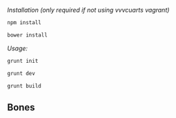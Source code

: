 *Installation (only required if not using vvvcuarts vagrant)*
```bash
npm install
```

```bash
bower install
```

*Usage:*

```bash
grunt init
```

```bash
grunt dev
```

```bash
grunt build
```

## Bones
[](http://i.imgur.com/YuP1ruw.gifv)


